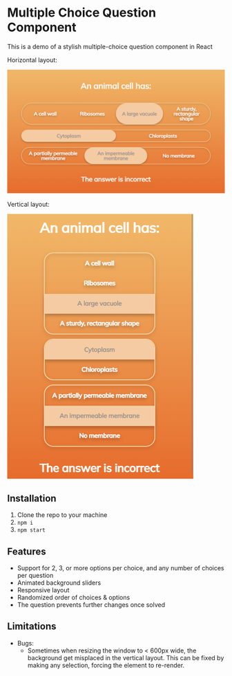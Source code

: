 # Multiple Choice Question Component

This is a demo of a stylish multiple-choice question component in React

Horizontal layout:

![Horizontal Layout](./images/horizontalLayout.png)

Vertical layout:

![Vertical Layout](./images/verticalLayout.png)

## Installation

1. Clone the repo to your machine
2. `npm i`
3. `npm start`

## Features

* Support for 2, 3, or more options per choice, and any number of choices per question
* Animated background sliders
* Responsive layout
* Randomized order of choices & options
* The question prevents further changes once solved

## Limitations

* Bugs:
  * Sometimes when resizing the window to < 600px wide, the background get misplaced in the vertical layout. This can be fixed by making any selection, forcing the element to re-render.
